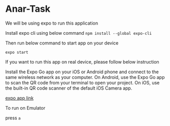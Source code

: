 # Anar-Task

We will be using expo to run this application

Install expo cli using below command
```npm install --global expo-cli```

Then run below command to start app on your device

```expo start```

If you want to run this app on real device, please follow below instruction

Install the Expo Go app on your iOS or Android phone and connect to the same wireless network as your computer. On Android, use the Expo Go app to scan the QR code from your terminal to open your project. On iOS, use the built-in QR code scanner of the default iOS Camera app.

[expo app link](https://expo.dev/client)


To run on Emulator

press ```a```
